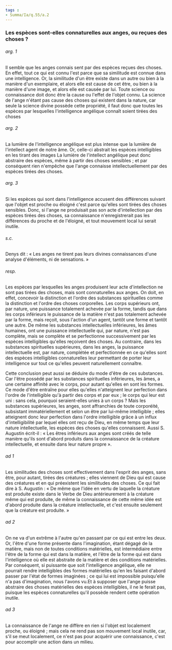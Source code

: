 ```yaml
---
tags : 
- Summa/Ia/q.55/a.2
---
```


### Les espèces sont-elles connaturelles aux anges, ou reçues des choses ?

###### arg. 1
Il semble que les anges connais sent par des espèces reçues des choses. En effet, tout ce qui est connu l'est parce que sa similitude est connue dans une intelligence. Or, la similitude d'un être existe dans un autre ou bien à la manière d'un exemplaire, et alors elle est cause de cet être, ou bien à la manière d'une image, et alors elle est causée par lui. Toute science ou connaissance doit donc être la cause ou l'effet de l'objet connu. La science de l'ange n'étant pas cause des choses qui existent dans la nature, car seule la science divine possède cette propriété, il faut donc que toutes les espèces par lesquelles l'intelligence angélique connaît soient tirées des choses 

###### arg. 2
La lumière de l'intelligence angélique est plus intense que la lumière de l'intellect agent de notre âme. Or, celle-ci abstrait les espèces intelligibles en les tirant des images La lumière de l'intellect angélique peut donc abstraire des espèces, même à partir des choses sensibles ; et par conséquent rien n'empêche que l'ange connaisse intellectuellement par des espèces tirées des choses. 

###### arg. 3
Si les espèces qui sont dans l'intelligence accusent des différences suivant que l'objet est proche ou éloigné c'est parce qu'elles sont tirées des choses sensibles. Donc, si l'ange ne produisait pas son acte d'intellection par des espèces tirées des choses, sa connaissance n'enregistrerait pas les différences du proche et de l'éloigné, et tout mouvement local lui serait inutile. 

###### s.c.
Denys dit : « Les anges ne tirent pas leurs divines connaissances d'une analyse d'éléments, ni de sensations. » 

###### resp.
Les espèces par lesquelles les anges produisent leur acte d'intellection ne sont pas tirées des choses, mais sont connaturelles aux anges. On doit, en effet, concevoir la distinction et l'ordre des substances spirituelles comme la distinction et l'ordre des choses corporelles. Les corps supérieurs ont, par nature, une puissance totalement achevée par la forme, tandis que dans les corps inférieurs le puissance de la matière n'est pas totalement achevée par la forme, mais reçoit, sous l'action d'un agent, tantôt une forme et tantôt une autre. De même les substances intellectuelles inférieures, les âmes humaines, ont une puissance intellectuelle qui, par nature, n'est pas complète, mais se complète et se perfectionne successivement par les espèces intelligibles qu'elles reçoivent des choses. Au contraire, dans les substances spirituelles supérieures, dans les anges, la puissance intellectuelle est, par nature, complétée et perfectionnée en ce qu'elles sont des espèces intelligibles connaturelles leur permettant de porter leur intelligence sur tout ce qu'elles peuvent naturellement connaître. 

Cette conclusion peut aussi se déduire du mode d'être de ces substances. Car l'être possédé par les substances spirituelles inférieures, les âmes, a une certaine affinité avec le corps, pour autant qu'elles en sont les formes. Ce mode d'être entraîne pour elles qu'elles n'atteignent leur perfection dans l'ordre de l'intelligible qu'à partir des corps et par eux ; le corps qui leur est uni : sans cela, pourquoi seraient-elles unies à un corps ? Mais les substances supérieures, les anges, sont affranchies de toute corporéité, subsistant immatériellement et selon un être par lui-même intelligible ; elles atteignent donc leur perfection dans l'ordre intelligible grâce à un influx d'intelligibilité par lequel elles ont reçu de Dieu, en même temps que leur nature intellectuelle, les espèces des choses qu'elles connaissent. Aussi S. Augustin écrit-il : « Les êtres inférieurs aux anges sont créés de telle manière qu'ils sont d'abord produits dans la connaissance de la créature intellectuelle, et ensuite dans leur nature propre ». 

###### ad 1
Les similitudes des choses sont effectivement dans l'esprit des anges, sans être, pour autant, tirées des créatures ; elles viennent de Dieu qui est cause des créatures et en qui préexistent les similitudes des choses. Ce qui fait dire à S. Augustin : « De même que l'idée en vertu de laquelle la créature est produite existe dans le Verbe de Dieu antérieurement à la créature même qui est produite, de même la connaissance de cette même idée est d'abord produite dans la créature intellectuelle, et c'est ensuite seulement que la créature est produite. » 

###### ad 2
On ne va d'un extrême à l'autre qu'en passant par ce qui est entre les deux. Or, l'être d'une forme présente dans l'imagination, étant dégagé de la matière, mais non de toutes conditions matérielles, est intermédiaire entre l'être de la forme qui est dans la matière, et l'être de la forme qui est dans l'intelligence où elle est abstraite de la matière et des conditions matérielles. Par conséquent, si puissante que soit l'intelligence angélique, elle ne pourrait rendre intelligibles des formes matérielles qu'en les faisant d'abord passer par l'état de formes imaginées ; ce qui lui est impossible puisqu'elle n'a pas d'imagination, nous l'avons vu.Et à supposer que l'ange puisse abstraire des choses matérielles des espèces intelligibles, il ne le ferait pas, puisque les espèces connaturelles qu'il possède rendent cette opération inutile. 

###### ad 3
La connaissance de l'ange ne diffère en rien si l'objet est localement proche, ou éloigné ; mais cela ne rend pas son mouvement local inutile, car, s'il se meut localement, ce n'est pas pour acquérir une connaissance, c'est pour accomplir une action dans un milieu. 



